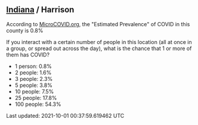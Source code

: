 
## [Indiana](/united-states/indiana) / Harrison

According to [MicroCOVID.org](http://microcovid.org),
the "Estimated Prevalence" of COVID in this county is 0.8%

If you interact with a certain number of people in this location
(all at once in a group, or spread out across the day), what is the chance that
1 or more of them has COVID?

- 1 person: 0.8%
- 2 people: 1.6%
- 3 people: 2.3%
- 5 people: 3.8%
- 10 people: 7.5%
- 25 people: 17.8%
- 100 people: 54.3%

Last updated: 2021-10-01 00:37:59.619462 UTC
